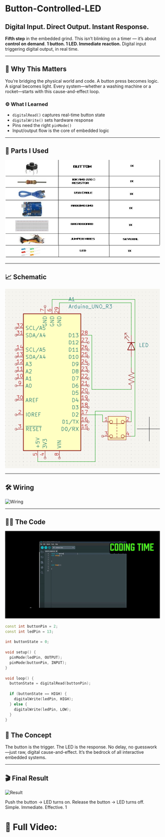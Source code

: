 # Button-Controlled-LED  
## Digital Input. Direct Output. Instant Response.

**Fifth step** in the embedded grind. This isn’t blinking on a timer — it’s about **control on demand**. **1 button. 1 LED. Immediate reaction.** Digital input triggering digital output, in real time.

---

## 🧭 Why This Matters

You’re bridging the physical world and code. A button press becomes logic. A signal becomes light. Every system—whether a washing machine or a rocket—starts with this cause-and-effect loop.

### ⚙️ What I Learned

- `digitalRead()` captures real-time button state  
- `digitalWrite()` sets hardware response  
- Pins need the right `pinMode()`  
- Input/output flow is the core of embedded logic  

---

## 🔩 Parts I Used

![Components](Components.jpg)

---

## 📈 Schematic

![Schematic](Schematic.png)

---

## 🛠️ Wiring

![Wiring](Wiring.gif)

---

## 👨‍💻 The Code

![Coding](Coding.gif)

```cpp
const int buttonPin = 2;
const int ledPin = 13;

int buttonState = 0;

void setup() {
  pinMode(ledPin, OUTPUT);
  pinMode(buttonPin, INPUT);
}

void loop() {
  buttonState = digitalRead(buttonPin);
  
  if (buttonState == HIGH) {
    digitalWrite(ledPin, HIGH);
  } else {
    digitalWrite(ledPin, LOW);
  }
}
```

## 🧠 The Concept
The button is the trigger. The LED is the response. No delay, no guesswork—just raw, digital cause-and-effect. It’s the bedrock of all interactive embedded systems.

---
## 🎬 Final Result

![Result](Result.gif)


Push the button → LED turns on.
Release the button → LED turns off.
Simple. Immediate. Effective. 1



# 🎥 Full Video: 
